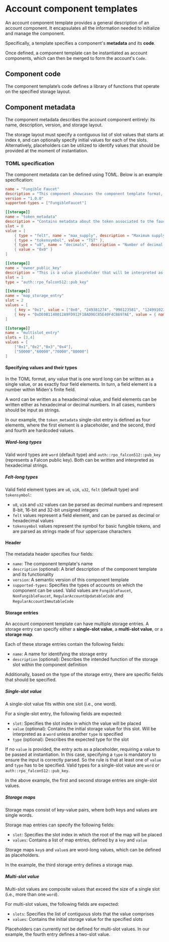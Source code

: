 # Account component templates

An account component template provides a general description of an account component. It encapsulates all the information needed to initialize and manage the component.

Specifically, a template specifies a component's **metadata** and its **code**.

Once defined, a component template can be instantiated as account components, which can then be merged to form the account's `Code`.

## Component code

The component template’s code defines a library of functions that operate on the specified storage layout.

## Component metadata

The component metadata describes the account component entirely: its name, description, version, and storage layout.

The storage layout must specify a contiguous list of slot values that starts at index `0`, and can optionally specify initial values for each of the slots. Alternatively, placeholders can be utilized to identify values that should be provided at the moment of instantiation.

### TOML specification

The component metadata can be defined using TOML. Below is an example specification:

```toml
name = "Fungible Faucet"
description = "This component showcases the component template format, and the different ways of providing valid values to it."
version = "1.0.0"
supported-types = ["FungibleFaucet"]

[[storage]]
name = "token_metadata"
description = "Contains metadata about the token associated to the faucet account. The metadata is formed by three fields: max supply, the token symbol and the asset's decimals"
slot = 0
value = [
    { type = "felt", name = "max_supply", description = "Maximum supply of the token in base units" },
    { type = "tokensymbol", value = "TST" },
    { type = "u8", name = "decimals", description = "Number of decimal places for converting to absolute units", value = "10" },
    { value = "0x0" }
]

[[storage]]
name = "owner_public_key"
description = "This is a value placeholder that will be interpreted as a Falcon public key"
slot = 1
type = "auth::rpo_falcon512::pub_key"

[[storage]]
name = "map_storage_entry"
slot = 2
values = [
    { key = "0x1", value = ["0x0", "249381274", "998123581", "124991023478"] },
    { key = "0xDE0B1140012A9FD912F18AD9EC85E40F4CB697AE", value = { name = "value_placeholder", description = "This value will be defined at the moment of instantiation", type = "word" } }
]

[[storage]]
name = "multislot_entry"
slots = [3,4]
values = [
    ["0x1","0x2","0x3","0x4"],
    ["50000","60000","70000","80000"]
]

```

#### Specifying values and their types

In the TOML format, any value that is one word long can be written as a single value, or as exactly four field elements. In turn, a field element is a number within Miden's finite field. 

A word can be written as a hexadecimal value, and field elements can be written either as hexadecimal or decimal numbers. In all cases, numbers should be input as strings.

In our example, the `token_metadata` single-slot entry is defined as four elements, where the first element is a placeholder, and the second, third and fourth are hardcoded values.

##### Word-long types

Valid word types are `word` (default type) and `auth::rpo_falcon512::pub_key` (represents a Falcon public key). Both can be written and interpreted as hexadecimal strings.

##### Felt-long types

Valid field element types are `u8`, `u16`, `u32`, `felt` (default type) and `tokensymbol`:

- `u8`, `u16` and `u32` values can be parsed as decimal numbers and represent 8-bit, 16-bit and 32-bit unsigned integers
- `felt` values represent a field element, and can be parsed as decimal or hexadecimal values
- `tokensymbol` values represent the symbol for basic fungible tokens, and are parsed as strings made of four uppercase characters

#### Header

The metadata header specifies four fields:

- `name`: The component template's name
- `description` (optional): A brief description of the component template and its functionality
- `version`: A semantic version of this component template
- `supported-types`: Specifies the types of accounts on which the component can be used. Valid values are `FungibleFaucet`, `NonFungibleFaucet`, `RegularAccountUpdatableCode` and `RegularAccountImmutableCode`

#### Storage entries

An account component template can have multiple storage entries. A storage entry can specify either a **single-slot value**, a **multi-slot value**, or a **storage map**.

Each of these storage entries contain the following fields:

- `name`: A name for identifying the storage entry
- `description` (optional): Describes the intended function of the storage slot within the component definition

Additionally, based on the type of the storage entry, there are specific fields that should be specified.

##### Single-slot value

A single-slot value fits within one slot (i.e., one word).

For a single-slot entry, the following fields are expected:

- `slot`: Specifies the slot index in which the value will be placed
- `value` (optional): Contains the initial storage value for this slot. Will be interpreted as a `word` unless another `type` is specified
- `type` (optional): Describes the expected type for the slot

If no `value` is provided, the entry acts as a placeholder, requiring a value to be passed at instantiation. In this case, specifying a `type` is mandatory to ensure the input is correctly parsed. So the rule is that at least one of `value` and `type` has to be specified.
Valid types for a single-slot value are `word` or `auth::rpo_falcon512::pub_key`.

In the above example, the first and second storage entries are single-slot values.

##### Storage maps

Storage maps consist of key-value pairs, where both keys and values are single words.

Storage map entries can specify the following fields:

- `slot`: Specifies the slot index in which the root of the map will be placed
- `values`: Contains a list of map entries, defined by a `key` and `value`

Storage maps `key`s and `value`s are word-long values, which can be defined as placeholders.

In the example, the third storage entry defines a storage map.

##### Multi-slot value

Multi-slot values are composite values that exceed the size of a single slot (i.e., more than one `word`).

For multi-slot values, the following fields are expected:

- `slots`: Specifies the list of contiguous slots that the value comprises
- `values`: Contains the initial storage value for the specified slots

Placeholders can currently not be defined for multi-slot values. In our example, the fourth entry defines a two-slot value.
